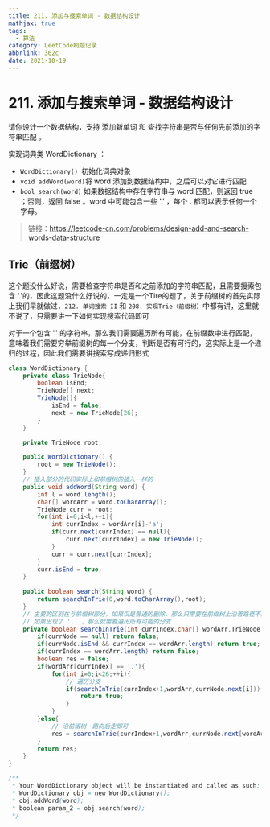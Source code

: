 ```yaml
---
title: 211. 添加与搜索单词 - 数据结构设计
mathjax: true
tags:
  - 算法
category: LeetCode刷题记录
abbrlink: 362c
date: 2021-10-19
---
```

# 211. 添加与搜索单词 - 数据结构设计

请你设计一个数据结构，支持 添加新单词 和 查找字符串是否与任何先前添加的字符串匹配 。

实现词典类 WordDictionary ：

- `WordDictionary() `初始化词典对象
- `void addWord(word)`将 word 添加到数据结构中，之后可以对它进行匹配
- `bool search(word)` 如果数据结构中存在字符串与 word 匹配，则返回 true ；否则，返回  false 。word 中可能包含一些 '.' ，每个 . 都可以表示任何一个字母。

> 链接：https://leetcode-cn.com/problems/design-add-and-search-words-data-structure

<!-- more -->

## Trie（前缀树）

这个题没什么好说，需要检查字符串是否和之前添加的字符串匹配，且需要搜索包含 '.'的，因此这题没什么好说的，一定是一个Tire的题了，关于前缀树的首先实际上我们早就做过，`212. 单词搜索 II` 和 `208. 实现Trie（前缀树）`中都有讲，这里就不说了，只需要讲一下如何实现搜索代码即可

对于一个包含 '.' 的字符串，那么我们需要遍历所有可能，在前缀数中进行匹配，意味着我们需要穷举前缀树的每一个分支，判断是否有可行的，这实际上是一个递归的过程，因此我们需要讲搜索写成递归形式

```java
class WordDictionary {
    private class TrieNode{
        boolean isEnd;
        TrieNode[] next;
        TrieNode(){
            isEnd = false;
            next = new TrieNode[26];
        }
    }

    private TrieNode root;

    public WordDictionary() {
        root = new TrieNode();
    }
    // 插入部分的代码实际上和前缀树的插入一样的
    public void addWord(String word) {
        int l = word.length();
        char[] wordArr = word.toCharArray();
        TrieNode curr = root;
        for(int i=0;i<l;++i){
            int currIndex = wordArr[i]-'a';
            if(curr.next[currIndex] == null){
                curr.next[currIndex] = new TrieNode();
            }
            curr = curr.next[currIndex];
        }
        curr.isEnd = true;
    }
    
    public boolean search(String word) {
        return searchInTrie(0,word.toCharArray(),root);
    }
	// 主要的区别在与前缀树部分，如果仅是普通的删除，那么只需要在前缀树上沿着路径不断进行搜索即可
    // 如果出现了 '.' ，那么就需要遍历所有可能的分支
    private boolean searchInTrie(int currIndex,char[] wordArr,TrieNode currNode){
        if(currNode == null) return false;
        if(currNode.isEnd && currIndex == wordArr.length) return true;
        if(currIndex == wordArr.length) return false;
        boolean res = false;
        if(wordArr[currIndex] == '.'){
            for(int i=0;i<26;++i){
                // 遍历分支
                if(searchInTrie(currIndex+1,wordArr,currNode.next[i])){
                    return true;
                }
            }
        }else{
            // 沿前缀树一路向后走即可
            res = searchInTrie(currIndex+1,wordArr,currNode.next[wordArr[currIndex]-'a']);
        }
        return res;
    }
}

/**
 * Your WordDictionary object will be instantiated and called as such:
 * WordDictionary obj = new WordDictionary();
 * obj.addWord(word);
 * boolean param_2 = obj.search(word);
 */
```


